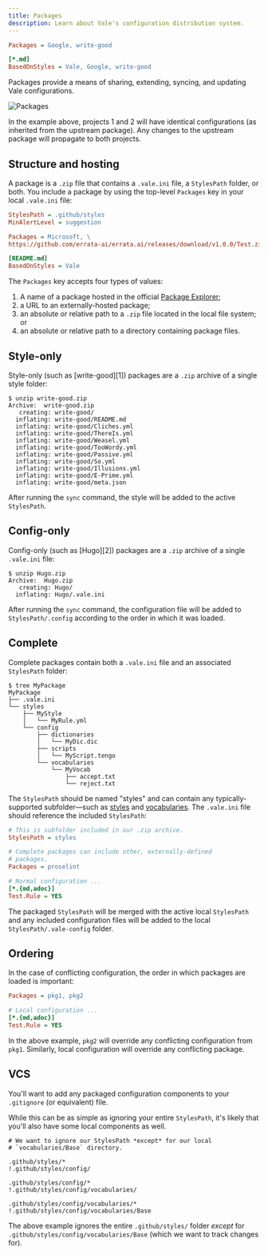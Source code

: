```yaml
---
title: Packages
description: Learn about Vale's configuration distribution system.
---
```


<script lang="ts">
    import Alert from '$lib/components/Alert.svelte';
    import Scopes from '$lib/components/docs/Scopes.svelte';
    import CodeFormats from '$lib/components/docs/CodeFormats.svelte';
    import { Badge } from "$lib/components/ui/badge";
</script>

```ini
Packages = Google, write-good

[*.md]
BasedOnStyles = Vale, Google, write-good
```

Packages provide a means of sharing, extending, syncing, and updating Vale
configurations.

![Packages](/media/package.png)

In the example above, projects 1 and 2 will have identical configurations
(as inherited from the upstream package). Any changes to the upstream package
will propagate to both projects.

## Structure and hosting

A package is a `.zip` file that contains a `.vale.ini` file, a `StylesPath`
folder, or both. You include a package by using the top-level `Packages` key
in your local `.vale.ini` file:

```ini
StylesPath = .github/styles
MinAlertLevel = suggestion

Packages = Microsoft, \
https://github.com/errata-ai/errata.ai/releases/download/v1.0.0/Test.zip

[README.md]
BasedOnStyles = Vale
```

The `Packages` key accepts four types of values:

1. A name of a package hosted
   in the official [Package Explorer](/explorer);
2. a URL to an externally-hosted
   package;
3. an absolute or relative path to a `.zip` file located in the local file system; or
4. an absolute or relative path to a directory containing package files.

## Style-only

Style-only (such as [write-good][1]) packages are a `.zip` archive of a single
style folder:

```console
$ unzip write-good.zip
Archive:  write-good.zip
   creating: write-good/
  inflating: write-good/README.md
  inflating: write-good/Cliches.yml
  inflating: write-good/ThereIs.yml
  inflating: write-good/Weasel.yml
  inflating: write-good/TooWordy.yml
  inflating: write-good/Passive.yml
  inflating: write-good/So.yml
  inflating: write-good/Illusions.yml
  inflating: write-good/E-Prime.yml
  inflating: write-good/meta.json
```

After running the `sync` command, the style will be added to
the active `StylesPath`.

## Config-only

Config-only (such as [Hugo][2]) packages are a `.zip` archive of a single
`.vale.ini` file:

```console
$ unzip Hugo.zip
Archive:  Hugo.zip
   creating: Hugo/
  inflating: Hugo/.vale.ini
```

After running the `sync` command, the configuration file will be
added to `StylesPath/.config` according to the order in which it was loaded.

## Complete

Complete packages contain both a `.vale.ini` file and an associated
`StylesPath` folder:

```console
$ tree MyPackage
MyPackage
├── .vale.ini
└── styles
    ├── MyStyle
    │   └── MyRule.yml
    └── config
        ├── dictionaries
        │   └── MyDic.dic
        ├── scripts
        │   └── MyScript.tengo
        └── vocabularies
            └── MyVocab
                ├── accept.txt
                └── reject.txt
```

The `StylesPath` should be named "styles" and can contain any
typically-supported subfolder&mdash;such as [styles](/docs/styles) and
[vocabularies](/docs/keys/vocab). The `.vale.ini` file should reference the
included `StylesPath`:

```ini
# This is subfolder included in our .zip archive.
StylesPath = styles

# Complete packages can include other, externally-defined
# packages.
Packages = proselint

# Normal configuration ...
[*.{md,adoc}]
Test.Rule = YES
```

The packaged `StylesPath` will be merged with the active local `StylesPath`
and any included configuration files will be added to the local
`StylesPath/.vale-config` folder.

## Ordering

In the case of conflicting configuration, the order in which packages are
loaded is important:

```ini
Packages = pkg1, pkg2

# Local configuration ...
[*.{md,adoc}]
Test.Rule = YES
```

In the above example, `pkg2` will override any conflicting configuration from
`pkg1`. Similarly, local configuration will override any conflicting package.

## VCS

You'll want to add any packaged configuration components to your `.gitignore`
(or equivalent) file.

While this can be as simple as ignoring your entire `StylesPath`, it's likely
that you'll also have some local components as well.

```git-rebase
# We want to ignore our StylesPath *except* for our local
# `vocabularies/Base` directory.

.github/styles/*
!.github/styles/config/

.github/styles/config/*
!.github/styles/config/vocabularies/

.github/styles/config/vocabularies/*
!.github/styles/config/vocabularies/Base
```

The above example ignores the entire `.github/styles/` folder _except_ for
`.github/styles/config/vocabularies/Base` (which we want to track changes for).
